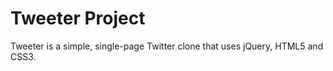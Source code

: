 # Tweeter Project

Tweeter is a simple, single-page Twitter clone that uses jQuery, HTML5 and CSS3.



